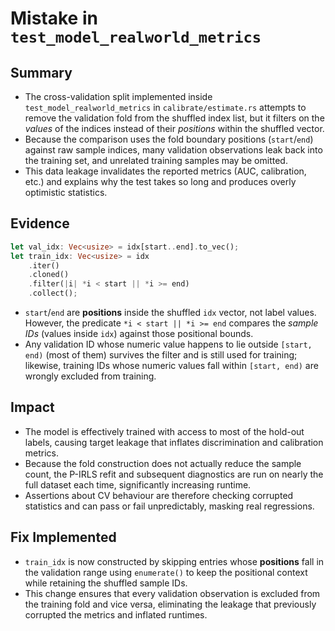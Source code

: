 # Mistake in `test_model_realworld_metrics`

## Summary
- The cross-validation split implemented inside `test_model_realworld_metrics` in `calibrate/estimate.rs` attempts to remove the validation fold from the shuffled index list, but it filters on the *values* of the indices instead of their *positions* within the shuffled vector.
- Because the comparison uses the fold boundary positions (`start`/`end`) against raw sample indices, many validation observations leak back into the training set, and unrelated training samples may be omitted.
- This data leakage invalidates the reported metrics (AUC, calibration, etc.) and explains why the test takes so long and produces overly optimistic statistics.

## Evidence
```rust
let val_idx: Vec<usize> = idx[start..end].to_vec();
let train_idx: Vec<usize> = idx
    .iter()
    .cloned()
    .filter(|i| *i < start || *i >= end)
    .collect();
```
- `start`/`end` are **positions** inside the shuffled `idx` vector, not label values. However, the predicate `*i < start || *i >= end` compares the *sample IDs* (values inside `idx`) against those positional bounds.
- Any validation ID whose numeric value happens to lie outside `[start, end)` (most of them) survives the filter and is still used for training; likewise, training IDs whose numeric values fall within `[start, end)` are wrongly excluded from training.

## Impact
- The model is effectively trained with access to most of the hold-out labels, causing target leakage that inflates discrimination and calibration metrics.
- Because the fold construction does not actually reduce the sample count, the P-IRLS refit and subsequent diagnostics are run on nearly the full dataset each time, significantly increasing runtime.
- Assertions about CV behaviour are therefore checking corrupted statistics and can pass or fail unpredictably, masking real regressions.

## Fix Implemented
- `train_idx` is now constructed by skipping entries whose **positions** fall in the validation range using `enumerate()` to keep the positional context while retaining the shuffled sample IDs.
- This change ensures that every validation observation is excluded from the training fold and vice versa, eliminating the leakage that previously corrupted the metrics and inflated runtimes.
